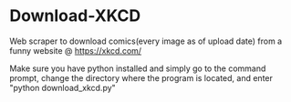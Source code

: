 # Download-XKCD
Web scraper to download comics(every image as of upload date) from a funny website @ https://xkcd.com/

Make sure you have python installed and simply go to the command prompt, 
change the directory where the program is located, and enter "python download_xkcd.py"

